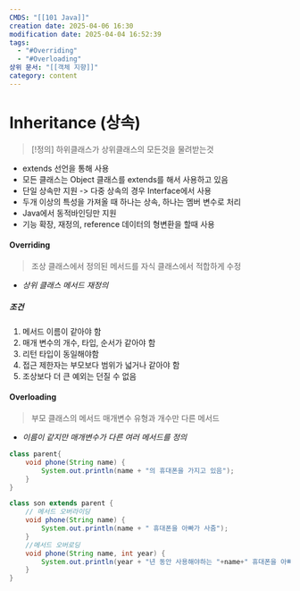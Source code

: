 ```yaml
---
CMDS: "[[101 Java]]"
creation date: 2025-04-06 16:30
modification date: 2025-04-04 16:52:39
tags:
  - "#Overriding"
  - "#Overloading"
상위 문서: "[[객체 지향]]"
category: content
---
```

# Inheritance (상속)

>[!정의]
> 하위클래스가 상위클래스의 모든것을 물려받는것

- extends 선언을 통해 사용
- 모든 클래스는 Object 클래스를 extends를 해서 사용하고 있음
- 단일 상속만 지원 -> 다중 상속의 경우 Interface에서 사용
- 두개 이상의 특성을 가져올 때 하나는 상속, 하나는 멤버 변수로 처리
- Java에서 동적바인딩만 지원
- 기능 확장, 재정의, reference 데이터의 형변환을 할때 사용

#### Overriding
>
>   조상 클래스에서 정의된 메서드를 자식 클래스에서 적합하게 수정
>
- *상위 클래스 메서드 재정의*

##### 조건
1. 메서드 이름이 같아야 함
2. 매개 변수의 개수, 타입, 순서가 같아야 함
3. 리턴 타입이 동일해야함
4. 접근 제한자는 부모보다 범위가 넓거나 같아야 함
5. 조상보다 더 큰 예외는 던질 수 없음

#### Overloading
>
>  부모 클래스의 메서드 매개변수 유형과 개수만 다른 메서드
>
- *이름이 같지만 매개변수가 다른 여러 메서드를 정의*

```java
class parent{
	void phone(String name) {
		System.out.println(name + "의 휴대폰을 가지고 있음");
	}
}

class son extends parent {
	// 메서드 오버라이딩
	void phone(String name) {
		System.out.println(name + " 휴대폰을 아빠가 사줌");
	}
	//메서드 오버로딩
	void phone(String name, int year) {
		System.out.println(year + "년 동안 사용해야하는 "+name+" 휴대폰을 아빠가 사줌");
	}
}
```
